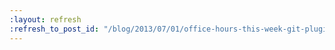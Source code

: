 ```yaml
---
:layout: refresh
:refresh_to_post_id: "/blog/2013/07/01/office-hours-this-week-git-plugin-refactoring"
---
```


